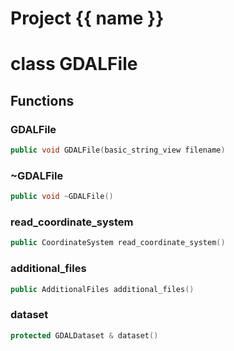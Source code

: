 <script setup>
import {useRoute} from 'vitepress'
const {path} = useRoute()
const tokens = path.split('/')
const words = tokens[2].split('-');
for (let i = 0; i < words.length; i++) {
    words[i] = words[i].charAt(0).toUpperCase() + words[i].slice(1);
    words[i] = words[i].replace('geode', 'Geode')
}
const name = words.join('-');
</script>
# Project {{ name }}

# class GDALFile


## Functions

### GDALFile

```cpp
public void GDALFile(basic_string_view filename)
```


### ~GDALFile

```cpp
public void ~GDALFile()
```


### read_coordinate_system

```cpp
public CoordinateSystem read_coordinate_system()
```


### additional_files

```cpp
public AdditionalFiles additional_files()
```


### dataset

```cpp
protected GDALDataset & dataset()
```




